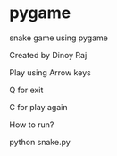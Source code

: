 # pygame

snake game using pygame

Created by Dinoy Raj

Play using Arrow keys

Q for exit

C for play again

How to run?

python snake.py
